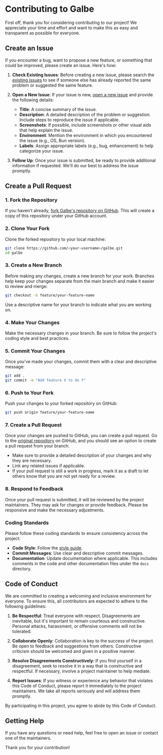 # Contributing to Galbe

First off, thank you for considering contributing to our project! We appreciate your time and effort and want to make this as easy and transparent as possible for everyone.

## Create an Issue

If you encounter a bug, want to propose a new feature, or something that could be improved, please create an issue. Here's how:

1. **Check Existing Issues**: Before creating a new issue, please search the [existing issues](https://github.com/pierre-cm/galbe/issues) to see if someone else has already reported the same problem or suggested the same feature.

2. **Open a New Issue**: If your issue is new, [open a new issue](https://github.com/pierre-cm/galbe/issues/new/choose) and provide the following details:

   - **Title**: A concise summary of the issue.
   - **Description**: A detailed description of the problem or suggestion. Include steps to reproduce the issue if applicable.
   - **Screenshots**: If possible, include screenshots or other visual aids that help explain the issue.
   - **Environment**: Mention the environment in which you encountered the issue (e.g., OS, Bun version).
   - **Labels**: Assign appropriate labels (e.g., bug, enhancement) to help categorize your issue.

3. **Follow Up**: Once your issue is submitted, be ready to provide additional information if requested. We'll do our best to address the issue promptly.

## Create a Pull Request

### 1. Fork the Repository

If you haven't already, [fork Galbe's repository on GitHub](https://github.com/pierre-cm/galbe/fork). This will create a copy of this repository under your GitHub account.

### 2. Clone Your Fork

Clone the forked repository to your local machine:

```bash
git clone https://github.com/<your-username>/galbe.git
cd galbe
```

### 3. Create a New Branch

Before making any changes, create a new branch for your work. Branches help keep your changes separate from the main branch and make it easier to review and merge:

```bash
git checkout -b feature/your-feature-name
```

Use a descriptive name for your branch to indicate what you are working on.

### 4. Make Your Changes

Make the necessary changes in your branch. Be sure to follow the project's coding style and best practices.

### 5. Commit Your Changes

Once you’ve made your changes, commit them with a clear and descriptive message:

```bash
git add .
git commit -m "Add feature X to do Y"
```

### 6. Push to Your Fork

Push your changes to your forked repository on GitHub:

```bash
git push origin feature/your-feature-name
```

### 7. Create a Pull Request

Once your changes are pushed to GitHub, you can create a pull request. Go to the [original repository](https://github.com/pierre-cm/galbe) on GitHub, and you should see an option to create a pull request from your branch.

- Make sure to provide a detailed description of your changes and why they are necessary.
- Link any related issues if applicable.
- If your pull request is still a work in progress, mark it as a draft to let others know that you are not yet ready for a review.

### 8. Respond to Feedback

Once your pull request is submitted, it will be reviewed by the project maintainers. They may ask for changes or provide feedback. Please be responsive and make the necessary adjustments.

### Coding Standards

Please follow these coding standards to ensure consistency across the project:

- **Code Style**: Follow the [style guide]().
- **Commit Messages**: Use clear and descriptive commit messages.
- **Documentation**: Update documentation where applicable. This includes comments in the code and other documentation files under the `docs` directory.

## Code of Conduct

We are committed to creating a welcoming and inclusive environment for everyone. To ensure this, all contributors are expected to adhere to the following guidelines:

1. **Be Respectful**: Treat everyone with respect. Disagreements are inevitable, but it's important to remain courteous and constructive. Personal attacks, harassment, or offensive comments will not be tolerated.

2. **Collaborate Openly**: Collaboration is key to the success of the project. Be open to feedback and suggestions from others. Constructive criticism should be welcomed and given in a positive manner.

3. **Resolve Disagreements Constructively**: If you find yourself in a disagreement, seek to resolve it in a way that is constructive and respectful. If necessary, involve a project maintainer to help mediate.

4. **Report Issues**: If you witness or experience any behavior that violates this Code of Conduct, please report it immediately to the project maintainers. We take all reports seriously and will address them promptly.

By participating in this project, you agree to abide by this Code of Conduct.

## Getting Help

If you have any questions or need help, feel free to open an issue or contact one of the maintainers.

Thank you for your contribution!
